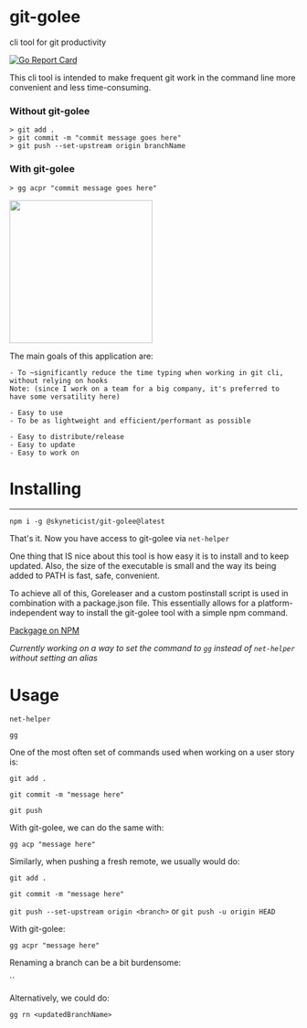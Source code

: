 # git-golee

cli tool for git productivity

[![Go Report Card](https://goreportcard.com/badge/github.com/skyneticist/golee)](https://goreportcard.com/report/github.com/skyneticist/golee)

This cli tool is intended to make frequent git work in the command line more convenient and less time-consuming.

### Without git-golee
```
> git add .
> git commit -m "commit message goes here"
> git push --set-upstream origin branchName
```

### With git-golee 
```
> gg acpr "commit message goes here"
```


<img src="https://storage.googleapis.com/gopherizeme.appspot.com/gophers/c31240b190ee8485d98aff995b22f8cc4edc8d10.png" width="250" height="250">
<!-- ![customgopher hh](https://storage.googleapis.com/gopherizeme.appspot.com/gophers/c31240b190ee8485d98aff995b22f8cc4edc8d10.png | ) -->

The main goals of this application are:

  ```
  - To ~significantly reduce the time typing when working in git cli, without relying on hooks 
  Note: (since I work on a team for a big company, it's preferred to have some versatility here)

  - Easy to use
  - To be as lightweight and efficient/performant as possible
 
  - Easy to distribute/release
  - Easy to update
  - Easy to work on
  ```
 
# Installing
-----------

`npm i -g @skyneticist/git-golee@latest`


That's it. Now you have access to git-golee via `net-helper`

One thing that IS nice about this tool is how easy it is to install and to keep updated. Also, the size of the executable is small and the way its being added to PATH is fast, safe, convenient.

To achieve all of this, Goreleaser and a custom postinstall script is used in combination with a package.json file. This essentially allows for a platform-independent way to install the git-golee tool with a simple npm command.

[Packgage on NPM](https://www.npmjs.com/package/@skyneticist/git-golee)

*Currently working on a way to set the command to `gg` instead of `net-helper` without setting an alias*

# Usage 

`net-helper`

`gg`

One of the most often set of commands used when working on a user story is:
  
  `git add .`
  
  `git commit -m "message here"`
  
  `git push`
  
With git-golee, we can do the same with:
 
  `gg acp "message here"`
  
Similarly, when pushing a fresh remote, we usually would do:

  `git add .`
 
  `git commit -m "message here"`
  
  `git push --set-upstream origin <branch>` or `git push -u origin HEAD`
  
With git-golee:

  `gg acpr "message here"`
  
Renaming a branch can be a bit burdensome:
  
  ``

Alternatively, we could do:

  `gg rn <updatedBranchName>`
